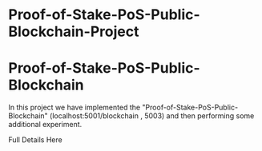 # Proof-of-Stake-PoS-Public-Blockchain-Project

# Proof-of-Stake-PoS-Public-Blockchain
In this project we have implemented the "Proof-of-Stake-PoS-Public-Blockchain" (localhost:5001/blockchain , 5003) and then performing some additional experiment.

Full Details Here
